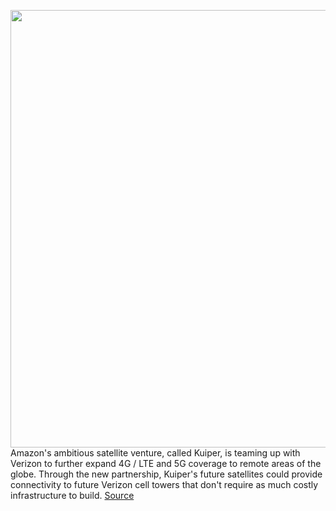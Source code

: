 <img src='https://cdn.vox-cdn.com/thumbor/dz7Ws9ja1wwJSRKCLayY3I2E_xc=/0x0:2048x1365/1200x800/filters:focal(861x520:1187x846)/cdn.vox-cdn.com/uploads/chorus_image/image/70046199/51595784865_fc7b54d339_o.0.jpg' width='700px' /><br/>
Amazon's ambitious satellite venture, called Kuiper, is teaming up with Verizon to further expand 4G / LTE and 5G coverage to remote areas of the globe. Through the new partnership, Kuiper's future satellites could provide connectivity to future Verizon cell towers that don't require as much costly infrastructure to build.
<a href='https://www.theverge.com/2021/10/26/22745637/amazon-kuiper-satellite-constellation-verizon-partnership-5g-cellular-backhaul'> Source <a/>